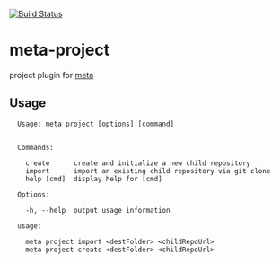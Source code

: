 [![Build Status](https://travis-ci.com/mateodelnorte/meta-project.svg?branch=master)](https://travis-ci.com/mateodelnorte/meta-project)

# meta-project

project plugin for [meta](https://github.com/mateodelnorte/meta)

## Usage

```
  Usage: meta project [options] [command]


  Commands:

    create      create and initialize a new child repository
    import      import an existing child repository via git clone
    help [cmd]  display help for [cmd]

  Options:

    -h, --help  output usage information

```

```
  usage:

    meta project import <destFolder> <childRepoUrl>
    meta project create <destFolder> <childRepoUrl>
```
